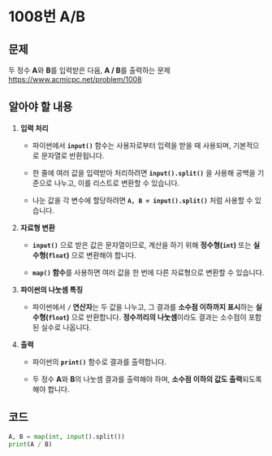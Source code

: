 # 1008번 A/B
## 문제
두 정수 **A**와 **B**를 입력받은 다음, **A / B**를 출력하는 문제  
https://www.acmicpc.net/problem/1008

## 알아야 할 내용
1. **입력 처리**
   - 파이썬에서 **`input()`** 함수는 사용자로부터 입력을 받을 때 사용되며, 기본적으로 문자열로 반환됩니다.
   
   - 한 줄에 여러 값을 입력받아 처리하려면 **`input().split()`** 을 사용해 공백을 기준으로 나누고, 이를 리스트로 변환할 수 있습니다.

   - 나눈 값을 각 변수에 할당하려면 **`A, B = input().split()`** 처럼 사용할 수 있습니다.

2. **자료형 변환**
   - **`input()`** 으로 받은 값은 문자열이므로, 계산을 하기 위해 **정수형(`int`)** 또는 **실수형(`float`)** 으로 변환해야 합니다.

   - **`map()` 함수**를 사용하면 여러 값을 한 번에 다른 자료형으로 변환할 수 있습니다.

3. **파이썬의 나눗셈 특징**
   - 파이썬에서 **`/` 연산자**는 두 값을 나누고, 그 결과를 **소수점 이하까지 표시**하는 **실수형(`float`)** 으로 반환합니다. **정수끼리의 나눗셈**이라도 결과는 소수점이 포함된 실수로 나옵니다.
      
4. **출력**
   - 파이썬의 **`print()`** 함수로 결과를 출력합니다.
   
   - 두 정수 **A**와 **B**의 나눗셈 결과를 출력해야 하며, **소수점 이하의 값도 출력**되도록 해야 합니다.

## 코드
```python
A, B = map(int, input().split())
print(A / B)
```
